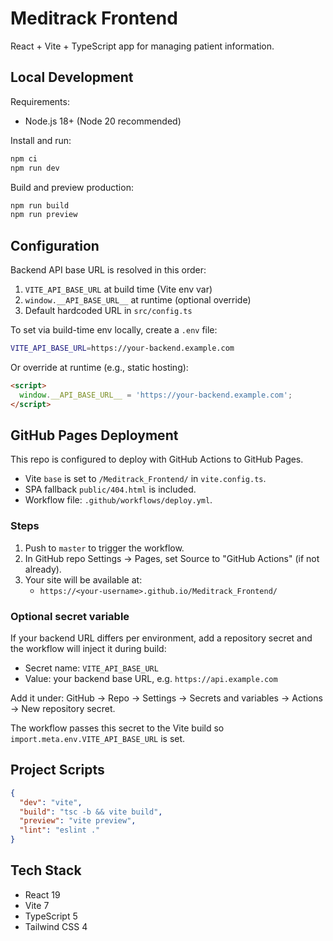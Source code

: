 # Meditrack Frontend

React + Vite + TypeScript app for managing patient information.

## Local Development

Requirements:
- Node.js 18+ (Node 20 recommended)

Install and run:

```bash
npm ci
npm run dev
```

Build and preview production:

```bash
npm run build
npm run preview
```

## Configuration

Backend API base URL is resolved in this order:
1. `VITE_API_BASE_URL` at build time (Vite env var)
2. `window.__API_BASE_URL__` at runtime (optional override)
3. Default hardcoded URL in `src/config.ts`

To set via build-time env locally, create a `.env` file:

```bash
VITE_API_BASE_URL=https://your-backend.example.com
```

Or override at runtime (e.g., static hosting):

```html
<script>
  window.__API_BASE_URL__ = 'https://your-backend.example.com';
</script>
```

## GitHub Pages Deployment

This repo is configured to deploy with GitHub Actions to GitHub Pages.

- Vite `base` is set to `/Meditrack_Frontend/` in `vite.config.ts`.
- SPA fallback `public/404.html` is included.
- Workflow file: `.github/workflows/deploy.yml`.

### Steps
1. Push to `master` to trigger the workflow.
2. In GitHub repo Settings → Pages, set Source to "GitHub Actions" (if not already).
3. Your site will be available at:
   - `https://<your-username>.github.io/Meditrack_Frontend/`

### Optional secret variable
If your backend URL differs per environment, add a repository secret and the workflow will inject it during build:

- Secret name: `VITE_API_BASE_URL`
- Value: your backend base URL, e.g. `https://api.example.com`

Add it under: GitHub → Repo → Settings → Secrets and variables → Actions → New repository secret.

The workflow passes this secret to the Vite build so `import.meta.env.VITE_API_BASE_URL` is set.

## Project Scripts

```json
{
  "dev": "vite",
  "build": "tsc -b && vite build",
  "preview": "vite preview",
  "lint": "eslint ."
}
```

## Tech Stack
- React 19
- Vite 7
- TypeScript 5
- Tailwind CSS 4


